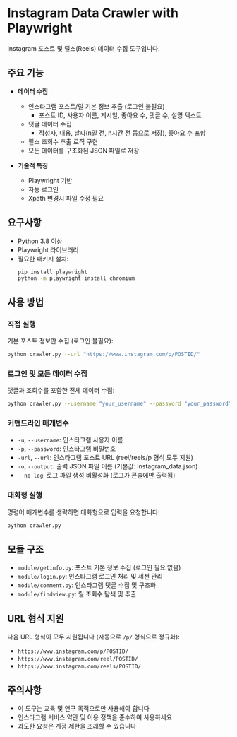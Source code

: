 # Instagram Data Crawler with Playwright

Instagram 포스트 및 릴스(Reels) 데이터 수집 도구입니다.




## 주요 기능

- **데이터 수집**
  - 인스타그램 포스트/릴 기본 정보 추출 (로그인 불필요)
    - 포스트 ID, 사용자 이름, 게시일, 좋아요 수, 댓글 수, 설명 텍스트
  - 댓글 데이터 수집
    - 작성자, 내용, 날짜(n일 전, n시간 전 등으로 저장), 좋아요 수 포함
  - 릴스 조회수 추출 로직 구현
  - 모든 데이터를 구조화된 JSON 파일로 저장

- **기술적 특징**
  - Playwright 기반
  - 자동 로그인
  - Xpath 변경시 파일 수정 필요

## 요구사항
- Python 3.8 이상
- Playwright 라이브러리
- 필요한 패키지 설치:
  ```bash
  pip install playwright
  python -m playwright install chromium
  ```

## 사용 방법

### 직접 실행

기본 포스트 정보만 수집 (로그인 불필요):
```bash
python crawler.py --url "https://www.instagram.com/p/POSTID/"
```

### 로그인 및 모든 데이터 수집

댓글과 조회수를 포함한 전체 데이터 수집:
```bash
python crawler.py --username "your_username" --password "your_password" --url "https://www.instagram.com/p/POSTID/"
```

### 커맨드라인 매개변수

- `-u`, `--username`: 인스타그램 사용자 이름
- `-p`, `--password`: 인스타그램 비밀번호
- `-url`, `--url`: 인스타그램 포스트 URL (reel/reels/p 형식 모두 지원)
- `-o`, `--output`: 출력 JSON 파일 이름 (기본값: instagram_data.json)
- `--no-log`: 로그 파일 생성 비활성화 (로그가 콘솔에만 출력됨)

### 대화형 실행

명령어 매개변수를 생략하면 대화형으로 입력을 요청합니다:
```bash
python crawler.py
```

## 모듈 구조

- `module/getinfo.py`: 포스트 기본 정보 수집 (로그인 필요 없음)
- `module/login.py`: 인스타그램 로그인 처리 및 세션 관리
- `module/comment.py`: 인스타그램 댓글 수집 및 구조화
- `module/findview.py`: 릴 조회수 탐색 및 추출

## URL 형식 지원

다음 URL 형식이 모두 지원됩니다 (자동으로 `/p/` 형식으로 정규화):
- `https://www.instagram.com/p/POSTID/`
- `https://www.instagram.com/reel/POSTID/`
- `https://www.instagram.com/reels/POSTID/`

## 주의사항

- 이 도구는 교육 및 연구 목적으로만 사용해야 합니다
- 인스타그램 서비스 약관 및 이용 정책을 준수하여 사용하세요
- 과도한 요청은 계정 제한을 초래할 수 있습니다